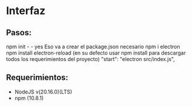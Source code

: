 # Interfaz

## Pasos:

npm init  - - yes
Eso va a crear el package.json necesario
npm i electron
npm install electron-reload
(en su defecto usar npm install para descargar todos los requerimientos del proyecto)
    "start": "electron src/index.js",


## Requerimientos:

- NodeJS v(20.16.0)(LTS)
- npm (10.8.1)


